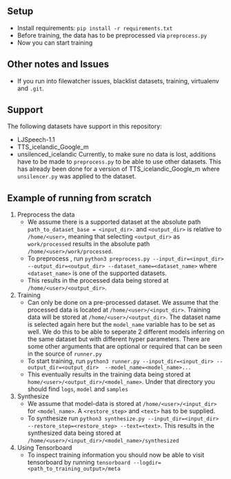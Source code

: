 ## Setup
* Install requirements: `pip install -r requirements.txt`
* Before training, the data has to be preprocessed via `preprocess.py`
* Now you can start training

## Other notes and Issues
* If you run into filewatcher issues, blacklist datasets, training, virtualenv and `.git`.

## Support
The following datasets have support in this repository:
* LJSpeech-1.1
* TTS_icelandic_Google_m
* unsilenced_icelandic
Currently, to make sure no data is lost, additions have to be made to `preprocess.py` to be able to use other datasets. This has already been done for a version of TTS_icelandic_Google_m where `unsilencer.py` was applied to the dataset.


## Example of running from scratch
1. Preprocess the data
    * We assume there is a supported dataset at the absolute path `path_to_dataset_base = <input_dir>`. and `<output_dir>` is relative to `/home/<user>`, meaning that selecting `<output_dir>` as `work/processed` results in the absolute path `/home/<user>/work/processed`. 
    * To preprocess , run `python3 preprocess.py --input_dir=<input_dir> --output_dir=<output_dir> --dataset_name=<dataset_name>` where `<dataset_name>` is one of the supported datasets.
    * This results in the processed data being stored at `/home/<user>/<output_dir>`.
2. Training
    * Can only be done on a pre-processed dataset. We assume that the processed data is located at `/home/<user>/<input_dir>`. Training data will be stored at `/home/<user>/<output_dir>`. The dataset name is selected again here but the `model_name` variable has to be set as well. We do this to be able to seperate 2 different models inferring on the same dataset but with different hyper parameters. There are some other arguments that are optional or required that can be seen in the source of `runner.py`
    * To start training, run `python3 runner.py --input_dir=<input_dir> --output_dir=<output_dir>  --model_name=<model_name>...`
    * This eventually results in the training data being stored at `home/<user>/<output_dir>/<model_name>`. Under that directory you should find `logs`, `model` and `samples`
3. Synthesize
    * We assume that model-data is stored at `/home/<user>/<input_dir>` for `<model_name>`. A `<restore_step>` and `<text>` has to be supplied.
    * To synthesize run `python3 synthesize.py --input_dir=<input_dir> --restore_step=<restore_step> --text=<text>`. This results in the synthesized data being stored at `/home/<user>/<input_dir>/<model_name>/synthesized`
4. Using Tensorboard
    * To inspect training information you should now be able to visit tensorboard by running `tensorboard --logdir=<path_to_training_output>/meta`

